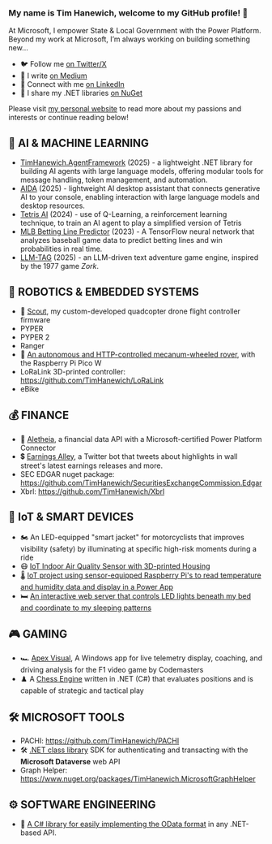 ### My name is Tim Hanewich, welcome to my GitHub profile! 👋
At Microsoft, I empower State & Local Government with the Power Platform. Beyond my work at Microsoft, I’m always working on building something new...

- 🐦 Follow me [on Twitter/X](https://twitter.com/TimHanewich)
- 🔖 I write [on Medium](https://timhanewich.medium.com/)
- 💼 Connect with me [on LinkedIn](http://linkedin.com/in/TimHanewich)
- 🔧 I share my .NET libraries [on NuGet](https://www.nuget.org/profiles/TimHanewich)

Please visit [my personal website](https://timhanewich.github.io/) to read more about my passions and interests or continue reading below!

## 🧠 AI & MACHINE LEARNING
- [TimHanewich.AgentFramework](https://github.com/TimHanewich/TimHanewich.AgentFramework) (2025) - a lightweight .NET library for building AI agents with large language models, offering modular tools for message handling, token management, and automation.
- [AIDA](https://github.com/TimHanewich/AIDA) (2025) - lightweight AI desktop assistant that connects generative AI to your console, enabling interaction with large language models and desktop resources.
- [Tetris AI](https://github.com/TimHanewich/tetris-ai-mini) (2024) - use of Q-Learning, a reinforcement learning technique, to train an AI agent to play a simplified version of Tetris
- [MLB Betting Line Predictor](https://github.com/TimHanewich/Baseball-Betting-NN) (2023) - A TensorFlow neural network that analyzes baseball game data to predict betting lines and win probabilities in real time.
- [LLM-TAG](https://github.com/TimHanewich/LLM-TAG) (2025) - an LLM-driven text adventure game engine, inspired by the 1977 game *Zork*.

## 🚀 ROBOTICS & EMBEDDED SYSTEMS
- 🚁 [Scout](https://medium.com/@timhanewich/my-greatest-engineering-accomplishment-the-scout-flight-controller-d8937fb45b24), my custom-developed quadcopter drone flight controller firmware
- PYPER
- PYPER 2
- Ranger
- 🤖 [An autonomous and HTTP-controlled mecanum-wheeled rover](https://youtu.be/aail1p8Snfg), with the Raspberry Pi Pico W
- LoRaLink 3D-printed controller: https://github.com/TimHanewich/LoRaLink
- eBike

## 💰 FINANCE
- 🔗 [Aletheia](https://aletheiaapi.com/), a financial data API with a Microsoft-certified Power Platform Connector 
- 💲 [Earnings Alley](https://twitter.com/EarningsAlley?s=20&t=bwCZPkYYZ-xK9WZpRiQWHg), a Twitter bot that tweets about highlights in wall street's latest earnings releases and more.
- SEC EDGAR nuget package: https://github.com/TimHanewich/SecuritiesExchangeCommission.Edgar
- Xbrl: https://github.com/TimHanewich/Xbrl

## 📡 IoT & SMART DEVICES
- 🏍️ An LED-equipped "smart jacket" for motorcyclists that improves visibility (safety) by illuminating at specific high-risk moments during a ride
- 😷 [IoT Indoor Air Quality Sensor with 3D-printed Housing](https://github.com/TimHanewich/air-quality-box)
- 🌡️ [IoT project using sensor-equipped Raspberry Pi's to read temperature and humidity data and display in a Power App](https://youtu.be/BYmdi3mYHhM)
- 🛏️ [An interactive web server that controls LED lights beneath my bed and coordinate to my sleeping patterns](https://github.com/TimHanewich/bed-light-server)

## 🎮 GAMING
- 🏎️ [Apex Visual](https://apps.microsoft.com/store/detail/apex-visual/9P5BLJV6W9B5), A Windows app for live telemetry display, coaching, and driving analysis for the F1 video game by Codemasters
- ♟️ A [Chess Engine](https://github.com/TimHanewich/TimHanewich.Chess) written in .NET (C#) that evaluates positions and is capable of strategic and tactical play

## 🛠️ MICROSOFT TOOLS
- PACHI: https://github.com/TimHanewich/PACHI
- 🛠️ [.NET class library](https://github.com/TimHanewich/TimHanewich.Cds) SDK for authenticating and transacting with the **Microsoft Dataverse** web API
- Graph Helper: https://www.nuget.org/packages/TimHanewich.MicrosoftGraphHelper

## ⚙️ SOFTWARE ENGINEERING
- 🧰 [A C# library for easily implementing the OData format](https://github.com/TimHanewich/TimHanewich.OData) in any .NET-based API.